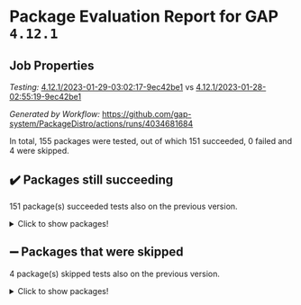 # Package Evaluation Report for GAP `4.12.1`

## Job Properties

*Testing:* [4.12.1/2023-01-29-03:02:17-9ec42be1](https://github.com/gap-system/PackageDistro/blob/data/reports/4.12.1/2023-01-29-03:02:17-9ec42be1) vs [4.12.1/2023-01-28-02:55:19-9ec42be1](https://github.com/gap-system/PackageDistro/blob/data/reports/4.12.1/2023-01-28-02:55:19-9ec42be1)

*Generated by Workflow:* https://github.com/gap-system/PackageDistro/actions/runs/4034681684

In total, 155 packages were tested, out of which 151 succeeded, 0 failed and 4 were skipped.

## :heavy_check_mark: Packages still succeeding

151 package(s) succeeded tests also on the previous version.
<details><summary>Click to show packages!</summary>

- 4ti2interface 2023.01-01 [(success)](https://github.com/gap-system/PackageDistro/actions/runs/4034681684/jobs/6936191121)
- ace 5.6.2 [(success)](https://github.com/gap-system/PackageDistro/actions/runs/4034681684/jobs/6936191160)
- aclib 1.3.2 [(success)](https://github.com/gap-system/PackageDistro/actions/runs/4034681684/jobs/6936191215)
- agt 0.3.1 [(success)](https://github.com/gap-system/PackageDistro/actions/runs/4034681684/jobs/6936191273)
- alnuth 3.2.1 [(success)](https://github.com/gap-system/PackageDistro/actions/runs/4034681684/jobs/6936191315)
- anupq 3.3.0 [(success)](https://github.com/gap-system/PackageDistro/actions/runs/4034681684/jobs/6936191368)
- atlasrep 2.1.6 [(success)](https://github.com/gap-system/PackageDistro/actions/runs/4034681684/jobs/6936191395)
- autodoc 2022.10.20 [(success)](https://github.com/gap-system/PackageDistro/actions/runs/4034681684/jobs/6936191432)
- automata 1.15 [(success)](https://github.com/gap-system/PackageDistro/actions/runs/4034681684/jobs/6936191467)
- automgrp 1.3.2 [(success)](https://github.com/gap-system/PackageDistro/actions/runs/4034681684/jobs/6936191519)
- autpgrp 1.11 [(success)](https://github.com/gap-system/PackageDistro/actions/runs/4034681684/jobs/6936191559)
- cap 2023.01-09 [(success)](https://github.com/gap-system/PackageDistro/actions/runs/4034681684/jobs/6936191601)
- caratinterface 2.3.4 [(success)](https://github.com/gap-system/PackageDistro/actions/runs/4034681684/jobs/6936191639)
- cddinterface 2022.11.01 [(success)](https://github.com/gap-system/PackageDistro/actions/runs/4034681684/jobs/6936191690)
- circle 1.6.5 [(success)](https://github.com/gap-system/PackageDistro/actions/runs/4034681684/jobs/6936191737)
- classicpres 1.22 [(success)](https://github.com/gap-system/PackageDistro/actions/runs/4034681684/jobs/6936191782)
- cohomolo 1.6.11 [(success)](https://github.com/gap-system/PackageDistro/actions/runs/4034681684/jobs/6936191849)
- congruence 1.2.4 [(success)](https://github.com/gap-system/PackageDistro/actions/runs/4034681684/jobs/6936191901)
- corelg 1.56 [(success)](https://github.com/gap-system/PackageDistro/actions/runs/4034681684/jobs/6936191951)
- crime 1.6 [(success)](https://github.com/gap-system/PackageDistro/actions/runs/4034681684/jobs/6936191994)
- crisp 1.4.6 [(success)](https://github.com/gap-system/PackageDistro/actions/runs/4034681684/jobs/6936192050)
- crypting 0.10.4 [(success)](https://github.com/gap-system/PackageDistro/actions/runs/4034681684/jobs/6936192097)
- cryst 4.1.25 [(success)](https://github.com/gap-system/PackageDistro/actions/runs/4034681684/jobs/6936192153)
- crystcat 1.1.10 [(success)](https://github.com/gap-system/PackageDistro/actions/runs/4034681684/jobs/6936192213)
- ctbllib 1.3.4 [(success)](https://github.com/gap-system/PackageDistro/actions/runs/4034681684/jobs/6936192256)
- cubefree 1.19 [(success)](https://github.com/gap-system/PackageDistro/actions/runs/4034681684/jobs/6936192303)
- curlinterface 2.3.1 [(success)](https://github.com/gap-system/PackageDistro/actions/runs/4034681684/jobs/6936192360)
- cvec 2.7.6 [(success)](https://github.com/gap-system/PackageDistro/actions/runs/4034681684/jobs/6936192452)
- datastructures 0.3.0 [(success)](https://github.com/gap-system/PackageDistro/actions/runs/4034681684/jobs/6936192533)
- deepthought 1.0.6 [(success)](https://github.com/gap-system/PackageDistro/actions/runs/4034681684/jobs/6936192594)
- design 1.7 [(success)](https://github.com/gap-system/PackageDistro/actions/runs/4034681684/jobs/6936192643)
- difsets 2.3.1 [(success)](https://github.com/gap-system/PackageDistro/actions/runs/4034681684/jobs/6936192698)
- digraphs 1.6.1 [(success)](https://github.com/gap-system/PackageDistro/actions/runs/4034681684/jobs/6936192768)
- edim 1.3.6 [(success)](https://github.com/gap-system/PackageDistro/actions/runs/4034681684/jobs/6936192830)
- example 4.3.3 [(success)](https://github.com/gap-system/PackageDistro/actions/runs/4034681684/jobs/6936192895)
- examplesforhomalg 2022.11-01 [(success)](https://github.com/gap-system/PackageDistro/actions/runs/4034681684/jobs/6936192975)
- factint 1.6.3 [(success)](https://github.com/gap-system/PackageDistro/actions/runs/4034681684/jobs/6936193047)
- ferret 1.0.9 [(success)](https://github.com/gap-system/PackageDistro/actions/runs/4034681684/jobs/6936193105)
- fga 1.4.0 [(success)](https://github.com/gap-system/PackageDistro/actions/runs/4034681684/jobs/6936193177)
- fining 1.5.4 [(success)](https://github.com/gap-system/PackageDistro/actions/runs/4034681684/jobs/6936193234)
- float 1.0.3 [(success)](https://github.com/gap-system/PackageDistro/actions/runs/4034681684/jobs/6936193315)
- format 1.4.3 [(success)](https://github.com/gap-system/PackageDistro/actions/runs/4034681684/jobs/6936193376)
- forms 1.2.9 [(success)](https://github.com/gap-system/PackageDistro/actions/runs/4034681684/jobs/6936193433)
- fplsa 1.2.6 [(success)](https://github.com/gap-system/PackageDistro/actions/runs/4034681684/jobs/6936193494)
- fr 2.4.12 [(success)](https://github.com/gap-system/PackageDistro/actions/runs/4034681684/jobs/6936193568)
- francy 1.2.5 [(success)](https://github.com/gap-system/PackageDistro/actions/runs/4034681684/jobs/6936193667)
- fwtree 1.3 [(success)](https://github.com/gap-system/PackageDistro/actions/runs/4034681684/jobs/6936193775)
- gapdoc 1.6.6 [(success)](https://github.com/gap-system/PackageDistro/actions/runs/4034681684/jobs/6936193850)
- gauss 2023.01-01 [(success)](https://github.com/gap-system/PackageDistro/actions/runs/4034681684/jobs/6936193906)
- gaussforhomalg 2022.08-03 [(success)](https://github.com/gap-system/PackageDistro/actions/runs/4034681684/jobs/6936193957)
- gbnp 1.0.5 [(success)](https://github.com/gap-system/PackageDistro/actions/runs/4034681684/jobs/6936194006)
- generalizedmorphismsforcap 2022.12-01 [(success)](https://github.com/gap-system/PackageDistro/actions/runs/4034681684/jobs/6936194053)
- genss 1.6.8 [(success)](https://github.com/gap-system/PackageDistro/actions/runs/4034681684/jobs/6936194095)
- gradedmodules 2022.09-02 [(success)](https://github.com/gap-system/PackageDistro/actions/runs/4034681684/jobs/6936194153)
- gradedringforhomalg 2022.11-01 [(success)](https://github.com/gap-system/PackageDistro/actions/runs/4034681684/jobs/6936194217)
- grape 4.9.0 [(success)](https://github.com/gap-system/PackageDistro/actions/runs/4034681684/jobs/6936194261)
- groupoids 1.71 [(success)](https://github.com/gap-system/PackageDistro/actions/runs/4034681684/jobs/6936194313)
- grpconst 2.6.3 [(success)](https://github.com/gap-system/PackageDistro/actions/runs/4034681684/jobs/6936194361)
- guarana 0.96.3 [(success)](https://github.com/gap-system/PackageDistro/actions/runs/4034681684/jobs/6936194405)
- guava 3.18 [(success)](https://github.com/gap-system/PackageDistro/actions/runs/4034681684/jobs/6936194448)
- hap 1.49 [(success)](https://github.com/gap-system/PackageDistro/actions/runs/4034681684/jobs/6936194482)
- hapcryst 0.1.15 [(success)](https://github.com/gap-system/PackageDistro/actions/runs/4034681684/jobs/6936194520)
- hecke 1.5.3 [(success)](https://github.com/gap-system/PackageDistro/actions/runs/4034681684/jobs/6936194563)
- help 3.5 [(success)](https://github.com/gap-system/PackageDistro/actions/runs/4034681684/jobs/6936194606)
- homalg 2022.12-02 [(success)](https://github.com/gap-system/PackageDistro/actions/runs/4034681684/jobs/6936194646)
- homalgtocas 2022.11-02 [(success)](https://github.com/gap-system/PackageDistro/actions/runs/4034681684/jobs/6936194693)
- idrel 2.44 [(success)](https://github.com/gap-system/PackageDistro/actions/runs/4034681684/jobs/6936194737)
- images 1.3.1 [(success)](https://github.com/gap-system/PackageDistro/actions/runs/4034681684/jobs/6936194786)
- intpic 0.3.0 [(success)](https://github.com/gap-system/PackageDistro/actions/runs/4034681684/jobs/6936194823)
- io 4.8.0 [(success)](https://github.com/gap-system/PackageDistro/actions/runs/4034681684/jobs/6936194871)
- io_forhomalg 2022.11-01 [(success)](https://github.com/gap-system/PackageDistro/actions/runs/4034681684/jobs/6936194918)
- irredsol 1.4.4 [(success)](https://github.com/gap-system/PackageDistro/actions/runs/4034681684/jobs/6936194953)
- json 2.1.1 [(success)](https://github.com/gap-system/PackageDistro/actions/runs/4034681684/jobs/6936195010)
- jupyterkernel 1.4.1 [(success)](https://github.com/gap-system/PackageDistro/actions/runs/4034681684/jobs/6936195043)
- jupyterviz 1.5.6 [(success)](https://github.com/gap-system/PackageDistro/actions/runs/4034681684/jobs/6936195082)
- kan 1.34 [(success)](https://github.com/gap-system/PackageDistro/actions/runs/4034681684/jobs/6936195115)
- kbmag 1.5.11 [(success)](https://github.com/gap-system/PackageDistro/actions/runs/4034681684/jobs/6936195147)
- laguna 3.9.5 [(success)](https://github.com/gap-system/PackageDistro/actions/runs/4034681684/jobs/6936195174)
- liealgdb 2.2.1 [(success)](https://github.com/gap-system/PackageDistro/actions/runs/4034681684/jobs/6936195212)
- liepring 2.8 [(success)](https://github.com/gap-system/PackageDistro/actions/runs/4034681684/jobs/6936195246)
- liering 2.4.2 [(success)](https://github.com/gap-system/PackageDistro/actions/runs/4034681684/jobs/6936195277)
- linearalgebraforcap 2023.01-03 [(success)](https://github.com/gap-system/PackageDistro/actions/runs/4034681684/jobs/6936195314)
- localizeringforhomalg 2022.11-01 [(success)](https://github.com/gap-system/PackageDistro/actions/runs/4034681684/jobs/6936195354)
- loops 3.4.3 [(success)](https://github.com/gap-system/PackageDistro/actions/runs/4034681684/jobs/6936195396)
- lpres 1.0.3 [(success)](https://github.com/gap-system/PackageDistro/actions/runs/4034681684/jobs/6936195434)
- majoranaalgebras 1.5.1 [(success)](https://github.com/gap-system/PackageDistro/actions/runs/4034681684/jobs/6936195471)
- mapclass 1.4.6 [(success)](https://github.com/gap-system/PackageDistro/actions/runs/4034681684/jobs/6936195512)
- matgrp 0.70 [(success)](https://github.com/gap-system/PackageDistro/actions/runs/4034681684/jobs/6936195528)
- matricesforhomalg 2023.01-01 [(success)](https://github.com/gap-system/PackageDistro/actions/runs/4034681684/jobs/6936195551)
- modisom 2.5.3 [(success)](https://github.com/gap-system/PackageDistro/actions/runs/4034681684/jobs/6936195582)
- modulepresentationsforcap 2022.12-01 [(success)](https://github.com/gap-system/PackageDistro/actions/runs/4034681684/jobs/6936195602)
- modules 2022.11-01 [(success)](https://github.com/gap-system/PackageDistro/actions/runs/4034681684/jobs/6936195646)
- monoidalcategories 2022.12-01 [(success)](https://github.com/gap-system/PackageDistro/actions/runs/4034681684/jobs/6936195675)
- nconvex 2022.09-01 [(success)](https://github.com/gap-system/PackageDistro/actions/runs/4034681684/jobs/6936195705)
- nilmat 1.4.2 [(success)](https://github.com/gap-system/PackageDistro/actions/runs/4034681684/jobs/6936195739)
- nock 1.5 [(success)](https://github.com/gap-system/PackageDistro/actions/runs/4034681684/jobs/6936195784)
- normalizinterface 1.3.5 [(success)](https://github.com/gap-system/PackageDistro/actions/runs/4034681684/jobs/6936195828)
- nq 2.5.9 [(success)](https://github.com/gap-system/PackageDistro/actions/runs/4034681684/jobs/6936195862)
- numericalsgps 1.3.1 [(success)](https://github.com/gap-system/PackageDistro/actions/runs/4034681684/jobs/6936195910)
- openmath 11.5.2 [(success)](https://github.com/gap-system/PackageDistro/actions/runs/4034681684/jobs/6936195938)
- orb 4.9.0 [(success)](https://github.com/gap-system/PackageDistro/actions/runs/4034681684/jobs/6936196008)
- packagemanager 1.3.2 [(success)](https://github.com/gap-system/PackageDistro/actions/runs/4034681684/jobs/6936196060)
- patternclass 2.4.3 [(success)](https://github.com/gap-system/PackageDistro/actions/runs/4034681684/jobs/6936196110)
- permut 2.0.4 [(success)](https://github.com/gap-system/PackageDistro/actions/runs/4034681684/jobs/6936196166)
- polenta 1.3.10 [(success)](https://github.com/gap-system/PackageDistro/actions/runs/4034681684/jobs/6936196215)
- polymaking 0.8.6 [(success)](https://github.com/gap-system/PackageDistro/actions/runs/4034681684/jobs/6936196259)
- primgrp 3.4.3 [(success)](https://github.com/gap-system/PackageDistro/actions/runs/4034681684/jobs/6936196319)
- profiling 2.5.2 [(success)](https://github.com/gap-system/PackageDistro/actions/runs/4034681684/jobs/6936196362)
- qpa 1.34 [(success)](https://github.com/gap-system/PackageDistro/actions/runs/4034681684/jobs/6936196388)
- quagroup 1.8.3 [(success)](https://github.com/gap-system/PackageDistro/actions/runs/4034681684/jobs/6936196425)
- radiroot 2.9 [(success)](https://github.com/gap-system/PackageDistro/actions/runs/4034681684/jobs/6936196474)
- rcwa 4.7.1 [(success)](https://github.com/gap-system/PackageDistro/actions/runs/4034681684/jobs/6936196552)
- rds 1.8 [(success)](https://github.com/gap-system/PackageDistro/actions/runs/4034681684/jobs/6936196630)
- recog 1.4.2 [(success)](https://github.com/gap-system/PackageDistro/actions/runs/4034681684/jobs/6936196687)
- repndecomp 1.3.0 [(success)](https://github.com/gap-system/PackageDistro/actions/runs/4034681684/jobs/6936196767)
- repsn 3.1.0 [(success)](https://github.com/gap-system/PackageDistro/actions/runs/4034681684/jobs/6936196830)
- resclasses 4.7.3 [(success)](https://github.com/gap-system/PackageDistro/actions/runs/4034681684/jobs/6936196892)
- ringsforhomalg 2022.11-01 [(success)](https://github.com/gap-system/PackageDistro/actions/runs/4034681684/jobs/6936196977)
- sco 2022.09-01 [(success)](https://github.com/gap-system/PackageDistro/actions/runs/4034681684/jobs/6936197034)
- scscp 2.4.0 [(success)](https://github.com/gap-system/PackageDistro/actions/runs/4034681684/jobs/6936197082)
- semigroups 5.2.0 [(success)](https://github.com/gap-system/PackageDistro/actions/runs/4034681684/jobs/6936197149)
- sglppow 2.3 [(success)](https://github.com/gap-system/PackageDistro/actions/runs/4034681684/jobs/6936197213)
- sgpviz 0.999.5 [(success)](https://github.com/gap-system/PackageDistro/actions/runs/4034681684/jobs/6936197263)
- simpcomp 2.1.14 [(success)](https://github.com/gap-system/PackageDistro/actions/runs/4034681684/jobs/6936197313)
- singular 2022.09.23 [(success)](https://github.com/gap-system/PackageDistro/actions/runs/4034681684/jobs/6936197361)
- sl2reps 1.1 [(success)](https://github.com/gap-system/PackageDistro/actions/runs/4034681684/jobs/6936197416)
- sla 1.5.3 [(success)](https://github.com/gap-system/PackageDistro/actions/runs/4034681684/jobs/6936197477)
- smallgrp 1.5.1 [(success)](https://github.com/gap-system/PackageDistro/actions/runs/4034681684/jobs/6936197546)
- smallsemi 0.6.13 [(success)](https://github.com/gap-system/PackageDistro/actions/runs/4034681684/jobs/6936197597)
- sonata 2.9.6 [(success)](https://github.com/gap-system/PackageDistro/actions/runs/4034681684/jobs/6936197670)
- sophus 1.27 [(success)](https://github.com/gap-system/PackageDistro/actions/runs/4034681684/jobs/6936197726)
- spinsym 1.5.2 [(success)](https://github.com/gap-system/PackageDistro/actions/runs/4034681684/jobs/6936197779)
- standardff 0.9.4 [(success)](https://github.com/gap-system/PackageDistro/actions/runs/4034681684/jobs/6936197836)
- symbcompcc 1.3.2 [(success)](https://github.com/gap-system/PackageDistro/actions/runs/4034681684/jobs/6936197895)
- thelma 1.3 [(success)](https://github.com/gap-system/PackageDistro/actions/runs/4034681684/jobs/6936197944)
- tomlib 1.2.9 [(success)](https://github.com/gap-system/PackageDistro/actions/runs/4034681684/jobs/6936198038)
- toolsforhomalg 2022.12-01 [(success)](https://github.com/gap-system/PackageDistro/actions/runs/4034681684/jobs/6936198091)
- toric 1.9.5 [(success)](https://github.com/gap-system/PackageDistro/actions/runs/4034681684/jobs/6936198145)
- toricvarieties 2022.07.13 [(success)](https://github.com/gap-system/PackageDistro/actions/runs/4034681684/jobs/6936198201)
- transgrp 3.6.3 [(success)](https://github.com/gap-system/PackageDistro/actions/runs/4034681684/jobs/6936198257)
- ugaly 4.0.3 [(success)](https://github.com/gap-system/PackageDistro/actions/runs/4034681684/jobs/6936198306)
- unipot 1.5 [(success)](https://github.com/gap-system/PackageDistro/actions/runs/4034681684/jobs/6936198362)
- unitlib 4.1.0 [(success)](https://github.com/gap-system/PackageDistro/actions/runs/4034681684/jobs/6936198424)
- utils 0.81 [(success)](https://github.com/gap-system/PackageDistro/actions/runs/4034681684/jobs/6936198479)
- uuid 0.7 [(success)](https://github.com/gap-system/PackageDistro/actions/runs/4034681684/jobs/6936198542)
- walrus 0.9991 [(success)](https://github.com/gap-system/PackageDistro/actions/runs/4034681684/jobs/6936198593)
- wedderga 4.10.2 [(success)](https://github.com/gap-system/PackageDistro/actions/runs/4034681684/jobs/6936198647)
- xmod 2.88 [(success)](https://github.com/gap-system/PackageDistro/actions/runs/4034681684/jobs/6936198699)
- xmodalg 1.23 [(success)](https://github.com/gap-system/PackageDistro/actions/runs/4034681684/jobs/6936198742)
- yangbaxter 0.10.2 [(success)](https://github.com/gap-system/PackageDistro/actions/runs/4034681684/jobs/6936198792)
- zeromqinterface 0.14 [(success)](https://github.com/gap-system/PackageDistro/actions/runs/4034681684/jobs/6936198846)
</details>

## :heavy_minus_sign: Packages that were skipped

4 package(s) skipped tests also on the previous version.
<details><summary>Click to show packages!</summary>

- browse 1.8.20 [(skipped)](https://github.com/gap-system/PackageDistro/actions/runs/4034681684/jobs/6936074579)
- itc 1.5.1 [(skipped)](https://github.com/gap-system/PackageDistro/actions/runs/4034681684/jobs/6936074579)
- polycyclic 2.16 [(skipped)](https://github.com/gap-system/PackageDistro/actions/runs/4034681684/jobs/6936074579)
- xgap 4.31 [(skipped)](https://github.com/gap-system/PackageDistro/actions/runs/4034681684/jobs/6936074579)
</details>

